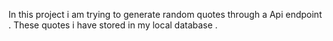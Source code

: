 In this project i am trying to generate random quotes through a Api endpoint .
These quotes i have stored in my local database .